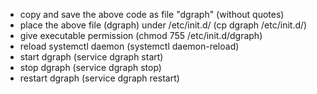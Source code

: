 - copy and save the above code as file "dgraph" (without quotes)
- place the above file (dgraph) under /etc/init.d/ (cp dgraph /etc/init.d/)
- give executable permission (chmod 755 /etc/init.d/dgraph)
- reload systemctl daemon (systemctl daemon-reload)
- start dgraph (service dgraph start)
- stop dgraph (service dgraph stop)
- restart dgraph (service dgraph restart)

